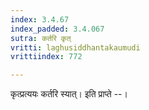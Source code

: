 ```yaml
---
index: 3.4.67
index_padded: 3.4.067
sutra: कर्तरि कृत्‌
vritti: laghusiddhantakaumudi
vrittiindex: 772

---
```

कृत्प्रत्ययः कर्तरि स्यात्। इति प्राप्ते --।